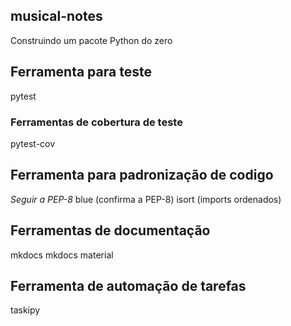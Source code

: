## musical-notes
Construindo um pacote Python do zero

## Ferramenta para teste
pytest
### Ferramentas de cobertura de teste
pytest-cov

## Ferramenta para padronização de codigo
*Seguir a PEP-8*
blue (confirma a PEP-8)
isort (imports ordenados)

## Ferramentas de documentação
mkdocs
mkdocs material

## Ferramenta de automação de tarefas 
taskipy